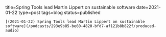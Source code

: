 
title=Spring Tools lead Martin Lippert on sustainable software
date=2021-01-22
type=post
tags=blog
status=published
~~~~~~
[(2021-01-22) Spring Tools lead Martin Lippert on sustainable software](/podcasts/293e9b85-be60-4820-bfd7-af121b8b822f/produced-audio) 
            